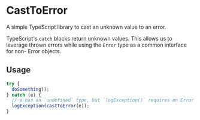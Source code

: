 # CastToError

A simple TypeScript library to cast an unknown value to an error.

TypeScript's `catch` blocks return unknown values. This allows us to leverage
thrown errors while using the `Error` type as a common interface for non-
Error objects.

## Usage

```typescript
try {
  doSomething();
} catch (e) {
  // e has an `undefined` type, but `logException()` requires an Error object
  logException(castToError(e));
}
```
